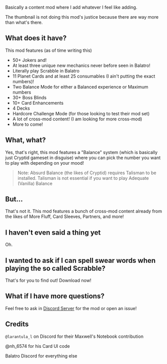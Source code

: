 Basically a content mod where I add whatever I feel like adding.

The thumbnail is not doing this mod's justice because there are way more than what's there.

## What does it have?

This mod features (as of time writing this)
- 50+ Jokers and!
- At least three unique new mechanics never before seen in Balatro!
- Literally play Scrabble in Balatro
- 11 Planet Cards and at least 25 consumables (I ain't putting the exact numbers)!
- Two Balance Mode for either a Balanced experience or Maximum numbers
- 30+ Boss Blinds
- 10+ Card Enhancements
- 4 Decks
- Hardcore Challenge Mode (for those looking to test their mod set)
- A lot of cross-mod content! (I am looking for more cross-mod)
- More to come!

## What, what?
Yes, that's right, this mod features a "Balance" system (which is basically just Cryptid gameset in disguise) 
where you can pick the number you want to play with depending on your mood!

> Note: Absurd Balance (the likes of Cryptid) requires Talisman to be installed. Talisman is not essential if you want to play Adequate (Vanilla) Balance

## But...
That's not it. This mod features a bunch of cross-mod content already from the likes of More Fluff, Card Sleeves, Partners, and more!

## I haven't even said a thing yet
Oh.

## I wanted to ask if I can spell swear words when playing the so called Scrabble?
That's for you to find out! Download now!

## What if I have more questions?
Feel free to ask in [Discord Server](https://discord.gg/JVg8Bynm7k) for the mod or open an issue!

## Credits
`@larantula_l` on Discord for their Maxwell's Notebook contribution

@nh_6574 for his Card UI code 

Balatro Discord for everything else